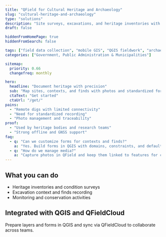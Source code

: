 ```yaml
---
title: "QField for Cultural Heritage and Archaeology"
slug: "cultural-heritage-and-archaeology"
type: "solutions"
description: "Site surveys, excavations, and heritage inventories with mobile GIS and QGIS forms."
draft: false

hiddenFromHomePage: true
hiddenFromSearch: false

tags: ["field data collection", "mobile GIS", "QGIS fieldwork", "archaeology", "cultural heritage", "site survey"]
categories: ["Government, Public Administration & Municipalities"]

sitemap:
  priority: 0.66
  changefreq: monthly

hero:
  headline: "Document heritage with precision"
  sub: "Map sites, contexts, and finds with photos and standardized forms—offline capable."
  ctaText: "Get started"
  ctaUrl: "/get/"
pains:
  - "Remote digs with limited connectivity"
  - "Need for standardized recording"
  - "Photo management and traceability"
proof:
  - "Used by heritage bodies and research teams"
  - "Strong offline and GNSS support"
faq:
  - q: "Can we customize forms for contexts and finds?"
    a: "Yes. Build forms in QGIS with domains, constraints, and defaults."
  - q: "How do we manage media?"
    a: "Capture photos in QField and keep them linked to features for clean documentation."
---
```


## What you can do
- Heritage inventories and condition surveys  
- Excavation context and finds recording  
- Monitoring and conservation activities

## Integrated with QGIS and QFieldCloud
Prepare layers and forms in QGIS and sync via QFieldCloud to collaborate across teams.
